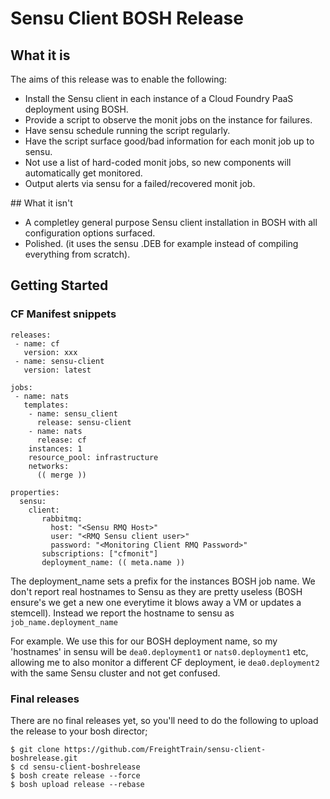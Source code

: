 # Sensu Client BOSH Release

## What it is

The aims of this release was to enable the following:

* Install the Sensu client in each instance of a Cloud Foundry PaaS deployment using BOSH.
* Provide a script to observe the monit jobs on the instance for failures.
* Have sensu schedule running the script regularly.
* Have the script surface good/bad information for each monit job up to sensu.
* Not use a list of hard-coded monit jobs, so new components will automatically get monitored.
* Output alerts via sensu for a failed/recovered monit job.


## What it isn't

* A completley general purpose Sensu client installation in BOSH with all configuration options surfaced.
* Polished. (it uses the sensu .DEB for example instead of compiling everything from scratch).

## Getting Started

### CF Manifest snippets

    releases:
     - name: cf
       version: xxx
     - name: sensu-client
       version: latest
    
    jobs:
     - name: nats
       templates:
        - name: sensu_client
          release: sensu-client
        - name: nats
          release: cf
        instances: 1
        resource_pool: infrastructure
        networks:
          (( merge ))
    
    properties:
      sensu:
        client:
           rabbitmq:
             host: "<Sensu RMQ Host>"
             user: "<RMQ Sensu client user>"
             password: "<Monitoring Client RMQ Password>"
           subscriptions: ["cfmonit"]
           deployment_name: (( meta.name ))
           
The deployment_name sets a prefix for the instances BOSH job name. 
We don't report real hostnames to Sensu as they are pretty useless (BOSH ensure's we get a new one everytime it blows away a VM or updates a stemcell). Instead we report the hostname to sensu as ```job_name.deployment_name```

For example. We use this for our BOSH deployment name, so my 'hostnames' in sensu will be ```dea0.deployment1```  or ```nats0.deployment1``` etc, allowing me to also monitor a different CF deployment, ie ```dea0.deployment2``` with the same Sensu cluster and not get confused.

### Final releases

There are no final releases yet, so you'll need to do the following to upload the release to your bosh director;

    $ git clone https://github.com/FreightTrain/sensu-client-boshrelease.git
    $ cd sensu-client-boshrelease
    $ bosh create release --force
    $ bosh upload release --rebase

